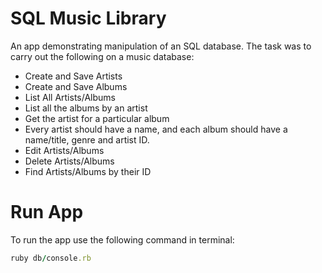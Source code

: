 # SQL Music Library
An app demonstrating manipulation of an SQL database. The task was to carry out the following on a music database:
* Create and Save Artists
* Create and Save Albums
* List All Artists/Albums
* List all the albums by an artist
* Get the artist for a particular album
* Every artist should have a name, and each album should have a name/title, genre and artist ID.
* Edit Artists/Albums
* Delete Artists/Albums
* Find Artists/Albums by their ID

# Run App
To run the app use the following command in terminal:
```Ruby
ruby db/console.rb
```

